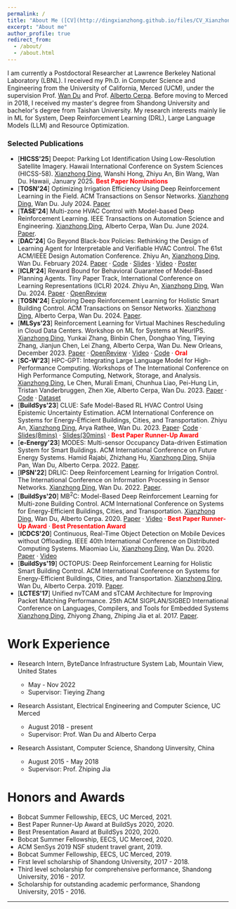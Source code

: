 ```yaml
---
permalink: /
title: "About Me ([CV](http://dingxianzhong.github.io/files/CV_Xianzhong.pdf))"
excerpt: "About me"
author_profile: true
redirect_from: 
  - /about/
  - /about.html
---
```

I am currently a Postdoctoral Researcher at Lawrence Berkeley National Laboratory (LBNL). I received my Ph.D. in Computer Science and Engineering from the University of California, Merced (UCM), under the supervision Prof. [Wan Du](https://sites.ucmerced.edu/wdu) and Prof. [Alberto Cerpa](http://www.andes.ucmerced.edu/~acerpa/). Before moving to Merced in 2018, I received my master's degree from Shandong University and bachelor's degree from Taishan University. My research interests mainly lie in ML for System, Deep Reinforcement Learning (DRL), Large Language Models (LLM) and Resource Optimization.

### Selected Publications
* [**HICSS'25**] Deepot: Parking Lot Identification Using Low-Resolution Satellite Imagery. Hawaii International Conference on System Sciences (HICSS-58). <u>Xianzhong Ding</u>, Wanshi Hong, Zhiyu An, Bin Wang, Wan Du. Hawaii, January 2025. <span style='color:red'>**Best Paper Nominations**</span>
* [**TOSN'24**] Optimizing Irrigation Efficiency Using Deep Reinforcement Learning in the Field. ACM Transactions on Sensor Networks. <u>Xianzhong Ding</u>, Wan Du. July 2024. 
[Paper](https://dl.acm.org/doi/full/10.1145/3662182)
* [**TASE'24**] Multi-zone HVAC Control with Model-based Deep Reinforcement Learning.  IEEE Transactions on Automation Science and Engineering. <u>Xianzhong Ding</u>, Alberto Cerpa, Wan Du. June 2024. 
[Paper](https://ieeexplore.ieee.org/abstract/document/10557792).
* [**DAC'24**] Go Beyond Black-box Policies: Rethinking the Design of Learning Agent for Interpretable and Verifiable HVAC Control. The 61st ACM/IEEE Design Automation Conference. Zhiyu An, <u>Xianzhong Ding</u>, Wan Du. February 2024. [Paper](https://dl.acm.org/doi/10.1145/3649329.3656234) · [Code](https://github.com/ryeii/Veri_HVAC) · [Slides](https://ryeii.github.io/assets/DAC_2024_Zhiyu_An_Go_Beyond.pptx.pdf) · [Video](https://www.youtube.com/watch?v=DRORyPoWe5M) · [Poster](https://ryeii.github.io/assets/DAC%202024%20Go%20Beyond%20Poster.pdf)
* [**ICLR'24**] Reward Bound for Behavioral Guarantee of Model-Based Planning Agents. Tiny Paper Track, International Conference on Learning Representations (ICLR) 2024. Zhiyu An, <u>Xianzhong Ding</u>, Wan Du. 2024. [Paper](https://arxiv.org/abs/2402.13419) · [OpenReview](https://openreview.net/forum?id=n3ip7H2ioh)
* [**TOSN'24**] Exploring Deep Reinforcement Learning for Holistic Smart Building Control. ACM Transactions on Sensor Networks. <u>Xianzhong Ding</u>, Alberto Cerpa, Wan Du. 2024. [Paper](https://dl.acm.org/doi/10.1145/3656043).
* [**MLSys'23**] Reinforcement Learning for Virtual Machines Rescheduling in Cloud Data Centers. Workshop on ML for Systems at NeurIPS. <u>Xianzhong Ding</u>, Yunkai Zhang, Binbin Chen, Donghao Ying, Tieying Zhang, Jianjun Chen, Lei Zhang, Alberto Cerpa, Wan Du. New Orleans, December 2023. [Paper](https://mlforsystems.org/assets/papers/neurips2023/paper37.pdf) · [OpenReview](https://openreview.net/forum?id=TMvtla5bOP) · [Video](https://neurips.cc/virtual/2023/84261) · [Code](https://github.com/bytedance/DRL-based-VM-Rescheduling) · <span style='color:red'>**Oral**</span>
* [**SC-W'23**] HPC-GPT: Integrating Large Language Model for High-Performance Computing. Workshops of The International Conference on High Performance Computing, Network, Storage, and Analysis. <u>Xianzhong Ding</u>, Le Chen, Murali Emani, Chunhua Liao, Pei-Hung Lin, Tristan Vanderbruggen, Zhen Xie, Alberto Cerpa, Wan Du. 2023. [Paper](https://dl.acm.org/doi/abs/10.1145/3624062.3624172) · [Code](https://github.com/dingxianzhong/HPC-GPT) · [Dataset](https://huggingface.co/datasets/HPC-GPT/HPC)
* [**BuildSys'23**] CLUE: Safe Model-Based RL HVAC Control Using Epistemic Uncertainty Estimation. ACM International Conference on Systems for Energy-Efficient Buildings, Cities, and Transportation. Zhiyu An, <u>Xianzhong Ding</u>, Arya Rathee, Wan Du. 2023.  [Paper](https://dl.acm.org/doi/10.1145/3600100.3623742)· [Code](https://github.com/ryeii/CLUE) · [Slides(8mins)](https://ryeii.github.io/assets/clue_shorter_slides.pdf) · [Slides(30mins)](https://ryeii.github.io/assets/clue_slides.pdf) · <span style='color:red'>**Best Paper Runner-Up Award**</span>
* [**e-Energy'23**] MODES: Multi-sensor Occupancy Data-driven Estimation System for Smart Buildings. ACM International Conference on Future Energy Systems. Hamid Rajabi, Zhizhang Hu, <u>Xianzhong Ding</u>, Shijia Pan, Wan Du, Alberto Cerpa. 2022. [Paper](https://dl.acm.org/doi/abs/10.1145/3538637.3538852).
* [**IPSN'22**] DRLIC: Deep Reinforcement Learning for Irrigation Control. The International Conference on Information Processing in Sensor Networks. <u>Xianzhong Ding</u>, Wan Du. 2022. [Paper](https://ieeexplore.ieee.org/document/9826018).
* [**BuildSys'20**] MB$^2$C: Model-Based Deep Reinforcement Learning for Multi-zone Building Control. ACM International Conference on Systems for Energy-Efficient Buildings, Cities, and Transportation. <u>Xianzhong Ding</u>, Wan Du, Alberto Cerpa. 2020.  [Paper](https://dl.acm.org/doi/abs/10.1145/3408308.3427986) · [Video](https://www.youtube.com/watch?v=86UcsgKXFek&list=PL6jLuiS6wP5Z1xNoxqL4iSPJ3BNLhyDwt&index=3) · <span style='color:red'>**Best Paper Runner-Up Award**</span> · <span style='color:red'>**Best Presentation Award**</span>
* [**ICDCS'20**] Continuous, Real-Time Object Detection on Mobile Devices without Offloading. IEEE 40th International Conference on Distributed Computing Systems. Miaomiao Liu, <u>Xianzhong Ding</u>, Wan Du. 2020.  [Paper](https://ieeexplore.ieee.org/document/9355581) · [Video](https://www.youtube.com/watch?v=7_kCXFLwUg4)
* [**BuildSys'19**] OCTOPUS: Deep Reinforcement Learning for Holistic Smart Building Control. ACM International Conference on Systems for Energy-Efficient Buildings, Cities, and Transportation. <u>Xianzhong Ding</u>, Wan Du, Alberto Cerpa. 2019. [Paper](https://dl.acm.org/doi/abs/10.1145/3360322.3360857).
* [**LCTES'17**] Unified nvTCAM and sTCAM Architecture for Improving Packet Matching Performance. 25th ACM SIGPLAN/SIGBED International Conference on Languages, Compilers, and Tools for Embedded Systems <u>Xianzhong Ding</u>, Zhiyong Zhang, Zhiping Jia et al. 2017. [Paper](https://dl.acm.org/doi/10.1145/3140582.3081034).

Work Experience
======
* Research Intern, ByteDance Infrastructure System Lab, Mountain View, United States
  * May - Nov 2022
  * Supervisor: Tieying Zhang
* Research Assistant, Electrical Engineering and Computer Science, UC Merced
  * August 2018 - present
  * Supervisor: Prof. Wan Du and Alberto Cerpa

* Research Assistant, Computer Science, Shandong Uinversity, China
  * August 2015 - May 2018
  * Supervisor: Prof. Zhiping Jia

Honors and Awards
======
* Bobcat Summer Fellowship, EECS, UC Merced, 2021.
* Best Paper Runner-Up Award at BuildSys 2020, 2020. 
* Best Presentation Award at BuildSys 2020, 2020. 
* Bobcat Summer Fellowship, EECS, UC Merced, 2020.
* ACM SenSys 2019 NSF student travel grant, 2019. 
* Bobcat Summer Fellowship, EECS, UC Merced, 2019.
* First level scholarship of Shandong University, 2017 - 2018.
* Third level scholarship for comprehensive performance, Shandong University, 2016 - 2017.
* Scholarship for outstanding academic performance, Shandong University, 2015 - 2016. 


------

